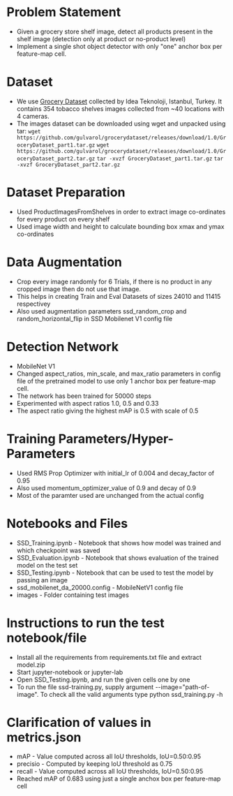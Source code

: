 # Problem Statement
- Given a grocery store shelf image, detect all products present in the shelf image (detection only at product or no-product level)
- Implement a single shot object detector with only "one" anchor box per feature-map cell.

# Dataset
- We use [Grocery Dataset](https://github.com/gulvarol/grocerydataset) collected by Idea Teknoloji, Istanbul, Turkey. It contains 354 tobacco shelves images collected from ~40 locations with 4 cameras.
- The images dataset can be downloaded using wget and unpacked using tar:
`wget https://github.com/gulvarol/grocerydataset/releases/download/1.0/GroceryDataset_part1.tar.gz`
`wget https://github.com/gulvarol/grocerydataset/releases/download/1.0/GroceryDataset_part2.tar.gz`
`tar -xvzf GroceryDataset_part1.tar.gz`
`tar -xvzf GroceryDataset_part2.tar.gz`

# Dataset Preparation
- Used ProductImagesFromShelves in order to extract image co-ordinates for every product on every shelf
- Used image width and height to calculate bounding box xmax and ymax co-ordinates

# Data Augmentation
- Crop every image randomly for 6 Trials, if there is no product in any cropped image then do not use that image.
- This helps in creating Train and Eval Datasets of sizes 24010 and 11415 respectivey
- Also used augmentation parameters ssd_random_crop and random_horizontal_flip in SSD Mobilenet V1 config file

# Detection Network 
- MobileNet V1
- Changed aspect_ratios, min_scale, and max_ratio parameters in config file of the pretrained model to use only 1 anchor box per feature-map cell.
- The network has been trained for 50000 steps
- Experimented with aspect ratios 1.0, 0.5 and 0.33
- The aspect ratio giving the highest mAP is 0.5 with scale of 0.5

# Training Parameters/Hyper-Parameters
- Used RMS Prop Optimizer with initial_lr of 0.004 and decay_factor of 0.95
- Also used momentum_optimizer_value of 0.9 and decay of 0.9
- Most of the paramter used are unchanged from the actual config

# Notebooks and Files
- SSD_Training.ipynb - Notebook that shows how model was trained and which checkpoint was saved
- SSD_Evaluation.ipynb - Notebook that shows evaluation of the trained model on the test set
- SSD_Testing.ipynb - Notebook that can be used to test the model by passing an image
- ssd_mobilenet_da_20000.config - MobileNetV1 config file
- images - Folder containing test images

# Instructions to run the test notebook/file
- Install all the requirements from requirements.txt file and extract model.zip
- Start jupyter-notebook or jupyter-lab
- Open SSD_Testing.ipynb, and run the given cells one by one
- To run the file ssd-training.py, supply argument --image="path-of-image". To check all the valid arguments type python ssd_training.py -h

# Clarification of values in metrics.json
- mAP - Value computed across all IoU thresholds, IoU=0.50:0.95
- precisio - Computed by keeping IoU threshold as 0.75
- recall - Value computed across all IoU thresholds, IoU=0.50:0.95
- Reached mAP of 0.683 using just a single anchox box per feature-map cell
